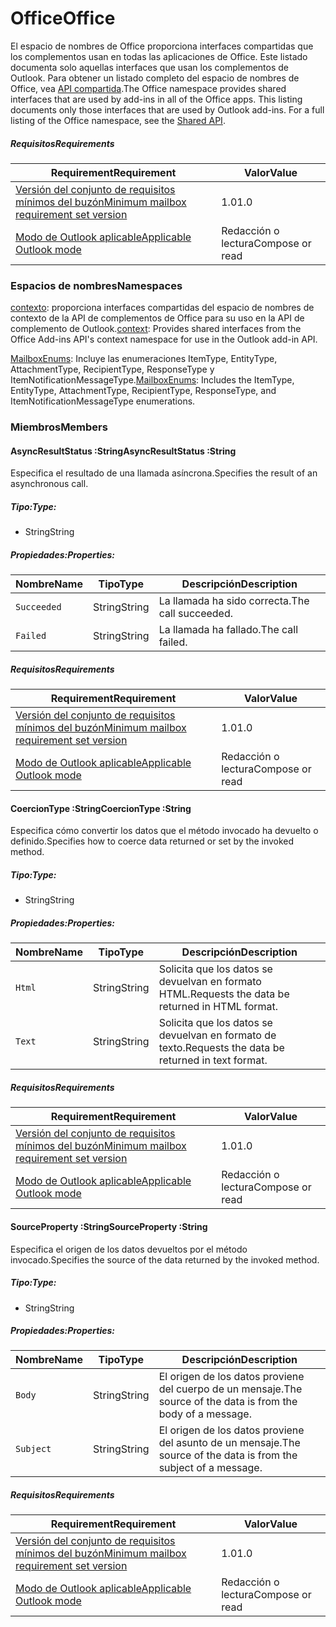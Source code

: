  

# <a name="office"></a><span data-ttu-id="dfd91-101">Office</span><span class="sxs-lookup"><span data-stu-id="dfd91-101">Office</span></span>

<span data-ttu-id="dfd91-p101">El espacio de nombres de Office proporciona interfaces compartidas que los complementos usan en todas las aplicaciones de Office. Este listado documenta solo aquellas interfaces que usan los complementos de Outlook. Para obtener un listado completo del espacio de nombres de Office, vea [API compartida](/javascript/api/office).</span><span class="sxs-lookup"><span data-stu-id="dfd91-p101">The Office namespace provides shared interfaces that are used by add-ins in all of the Office apps. This listing documents only those interfaces that are used by Outlook add-ins. For a full listing of the Office namespace, see the [Shared API](/javascript/api/office).</span></span>

##### <a name="requirements"></a><span data-ttu-id="dfd91-104">Requisitos</span><span class="sxs-lookup"><span data-stu-id="dfd91-104">Requirements</span></span>

|<span data-ttu-id="dfd91-105">Requirement</span><span class="sxs-lookup"><span data-stu-id="dfd91-105">Requirement</span></span>| <span data-ttu-id="dfd91-106">Valor</span><span class="sxs-lookup"><span data-stu-id="dfd91-106">Value</span></span>|
|---|---|
|[<span data-ttu-id="dfd91-107">Versión del conjunto de requisitos mínimos del buzón</span><span class="sxs-lookup"><span data-stu-id="dfd91-107">Minimum mailbox requirement set version</span></span>](/javascript/office/requirement-sets/outlook-api-requirement-sets)| <span data-ttu-id="dfd91-108">1.0</span><span class="sxs-lookup"><span data-stu-id="dfd91-108">1.0</span></span>|
|[<span data-ttu-id="dfd91-109">Modo de Outlook aplicable</span><span class="sxs-lookup"><span data-stu-id="dfd91-109">Applicable Outlook mode</span></span>](https://docs.microsoft.com/outlook/add-ins/#extension-points)| <span data-ttu-id="dfd91-110">Redacción o lectura</span><span class="sxs-lookup"><span data-stu-id="dfd91-110">Compose or read</span></span>|

### <a name="namespaces"></a><span data-ttu-id="dfd91-111">Espacios de nombres</span><span class="sxs-lookup"><span data-stu-id="dfd91-111">Namespaces</span></span>

<span data-ttu-id="dfd91-112">[contexto](Office.context.md): proporciona interfaces compartidas del espacio de nombres de contexto de la API de complementos de Office para su uso en la API de complemento de Outlook.</span><span class="sxs-lookup"><span data-stu-id="dfd91-112">[context](Office.context.md): Provides shared interfaces from the Office Add-ins API's context namespace for use in the Outlook add-in API.</span></span>

<span data-ttu-id="dfd91-113">[MailboxEnums](/javascript/api/outlook/office.mailboxenums.attachmenttype): Incluye las enumeraciones ItemType, EntityType, AttachmentType, RecipientType, ResponseType y ItemNotificationMessageType.</span><span class="sxs-lookup"><span data-stu-id="dfd91-113">[MailboxEnums](/javascript/api/outlook/office.mailboxenums.attachmenttype): Includes the ItemType, EntityType, AttachmentType, RecipientType, ResponseType, and ItemNotificationMessageType enumerations.</span></span>

### <a name="members"></a><span data-ttu-id="dfd91-114">Miembros</span><span class="sxs-lookup"><span data-stu-id="dfd91-114">Members</span></span>

####  <a name="asyncresultstatus-string"></a><span data-ttu-id="dfd91-115">AsyncResultStatus :String</span><span class="sxs-lookup"><span data-stu-id="dfd91-115">AsyncResultStatus :String</span></span>

<span data-ttu-id="dfd91-116">Especifica el resultado de una llamada asíncrona.</span><span class="sxs-lookup"><span data-stu-id="dfd91-116">Specifies the result of an asynchronous call.</span></span>

##### <a name="type"></a><span data-ttu-id="dfd91-117">Tipo:</span><span class="sxs-lookup"><span data-stu-id="dfd91-117">Type:</span></span>

*   <span data-ttu-id="dfd91-118">String</span><span class="sxs-lookup"><span data-stu-id="dfd91-118">String</span></span>

##### <a name="properties"></a><span data-ttu-id="dfd91-119">Propiedades:</span><span class="sxs-lookup"><span data-stu-id="dfd91-119">Properties:</span></span>

|<span data-ttu-id="dfd91-120">Nombre</span><span class="sxs-lookup"><span data-stu-id="dfd91-120">Name</span></span>| <span data-ttu-id="dfd91-121">Tipo</span><span class="sxs-lookup"><span data-stu-id="dfd91-121">Type</span></span>| <span data-ttu-id="dfd91-122">Descripción</span><span class="sxs-lookup"><span data-stu-id="dfd91-122">Description</span></span>|
|---|---|---|
|`Succeeded`| <span data-ttu-id="dfd91-123">String</span><span class="sxs-lookup"><span data-stu-id="dfd91-123">String</span></span>|<span data-ttu-id="dfd91-124">La llamada ha sido correcta.</span><span class="sxs-lookup"><span data-stu-id="dfd91-124">The call succeeded.</span></span>|
|`Failed`| <span data-ttu-id="dfd91-125">String</span><span class="sxs-lookup"><span data-stu-id="dfd91-125">String</span></span>|<span data-ttu-id="dfd91-126">La llamada ha fallado.</span><span class="sxs-lookup"><span data-stu-id="dfd91-126">The call failed.</span></span>|

##### <a name="requirements"></a><span data-ttu-id="dfd91-127">Requisitos</span><span class="sxs-lookup"><span data-stu-id="dfd91-127">Requirements</span></span>

|<span data-ttu-id="dfd91-128">Requirement</span><span class="sxs-lookup"><span data-stu-id="dfd91-128">Requirement</span></span>| <span data-ttu-id="dfd91-129">Valor</span><span class="sxs-lookup"><span data-stu-id="dfd91-129">Value</span></span>|
|---|---|
|[<span data-ttu-id="dfd91-130">Versión del conjunto de requisitos mínimos del buzón</span><span class="sxs-lookup"><span data-stu-id="dfd91-130">Minimum mailbox requirement set version</span></span>](/javascript/office/requirement-sets/outlook-api-requirement-sets)| <span data-ttu-id="dfd91-131">1.0</span><span class="sxs-lookup"><span data-stu-id="dfd91-131">1.0</span></span>|
|[<span data-ttu-id="dfd91-132">Modo de Outlook aplicable</span><span class="sxs-lookup"><span data-stu-id="dfd91-132">Applicable Outlook mode</span></span>](https://docs.microsoft.com/outlook/add-ins/#extension-points)| <span data-ttu-id="dfd91-133">Redacción o lectura</span><span class="sxs-lookup"><span data-stu-id="dfd91-133">Compose or read</span></span>|
####  <a name="coerciontype-string"></a><span data-ttu-id="dfd91-134">CoercionType :String</span><span class="sxs-lookup"><span data-stu-id="dfd91-134">CoercionType :String</span></span>

<span data-ttu-id="dfd91-135">Especifica cómo convertir los datos que el método invocado ha devuelto o definido.</span><span class="sxs-lookup"><span data-stu-id="dfd91-135">Specifies how to coerce data returned or set by the invoked method.</span></span>

##### <a name="type"></a><span data-ttu-id="dfd91-136">Tipo:</span><span class="sxs-lookup"><span data-stu-id="dfd91-136">Type:</span></span>

*   <span data-ttu-id="dfd91-137">String</span><span class="sxs-lookup"><span data-stu-id="dfd91-137">String</span></span>

##### <a name="properties"></a><span data-ttu-id="dfd91-138">Propiedades:</span><span class="sxs-lookup"><span data-stu-id="dfd91-138">Properties:</span></span>

|<span data-ttu-id="dfd91-139">Nombre</span><span class="sxs-lookup"><span data-stu-id="dfd91-139">Name</span></span>| <span data-ttu-id="dfd91-140">Tipo</span><span class="sxs-lookup"><span data-stu-id="dfd91-140">Type</span></span>| <span data-ttu-id="dfd91-141">Descripción</span><span class="sxs-lookup"><span data-stu-id="dfd91-141">Description</span></span>|
|---|---|---|
|`Html`| <span data-ttu-id="dfd91-142">String</span><span class="sxs-lookup"><span data-stu-id="dfd91-142">String</span></span>|<span data-ttu-id="dfd91-143">Solicita que los datos se devuelvan en formato HTML.</span><span class="sxs-lookup"><span data-stu-id="dfd91-143">Requests the data be returned in HTML format.</span></span>|
|`Text`| <span data-ttu-id="dfd91-144">String</span><span class="sxs-lookup"><span data-stu-id="dfd91-144">String</span></span>|<span data-ttu-id="dfd91-145">Solicita que los datos se devuelvan en formato de texto.</span><span class="sxs-lookup"><span data-stu-id="dfd91-145">Requests the data be returned in text format.</span></span>|

##### <a name="requirements"></a><span data-ttu-id="dfd91-146">Requisitos</span><span class="sxs-lookup"><span data-stu-id="dfd91-146">Requirements</span></span>

|<span data-ttu-id="dfd91-147">Requirement</span><span class="sxs-lookup"><span data-stu-id="dfd91-147">Requirement</span></span>| <span data-ttu-id="dfd91-148">Valor</span><span class="sxs-lookup"><span data-stu-id="dfd91-148">Value</span></span>|
|---|---|
|[<span data-ttu-id="dfd91-149">Versión del conjunto de requisitos mínimos del buzón</span><span class="sxs-lookup"><span data-stu-id="dfd91-149">Minimum mailbox requirement set version</span></span>](/javascript/office/requirement-sets/outlook-api-requirement-sets)| <span data-ttu-id="dfd91-150">1.0</span><span class="sxs-lookup"><span data-stu-id="dfd91-150">1.0</span></span>|
|[<span data-ttu-id="dfd91-151">Modo de Outlook aplicable</span><span class="sxs-lookup"><span data-stu-id="dfd91-151">Applicable Outlook mode</span></span>](https://docs.microsoft.com/outlook/add-ins/#extension-points)| <span data-ttu-id="dfd91-152">Redacción o lectura</span><span class="sxs-lookup"><span data-stu-id="dfd91-152">Compose or read</span></span>|
####  <a name="sourceproperty-string"></a><span data-ttu-id="dfd91-153">SourceProperty :String</span><span class="sxs-lookup"><span data-stu-id="dfd91-153">SourceProperty :String</span></span>

<span data-ttu-id="dfd91-154">Especifica el origen de los datos devueltos por el método invocado.</span><span class="sxs-lookup"><span data-stu-id="dfd91-154">Specifies the source of the data returned by the invoked method.</span></span>

##### <a name="type"></a><span data-ttu-id="dfd91-155">Tipo:</span><span class="sxs-lookup"><span data-stu-id="dfd91-155">Type:</span></span>

*   <span data-ttu-id="dfd91-156">String</span><span class="sxs-lookup"><span data-stu-id="dfd91-156">String</span></span>

##### <a name="properties"></a><span data-ttu-id="dfd91-157">Propiedades:</span><span class="sxs-lookup"><span data-stu-id="dfd91-157">Properties:</span></span>

|<span data-ttu-id="dfd91-158">Nombre</span><span class="sxs-lookup"><span data-stu-id="dfd91-158">Name</span></span>| <span data-ttu-id="dfd91-159">Tipo</span><span class="sxs-lookup"><span data-stu-id="dfd91-159">Type</span></span>| <span data-ttu-id="dfd91-160">Descripción</span><span class="sxs-lookup"><span data-stu-id="dfd91-160">Description</span></span>|
|---|---|---|
|`Body`| <span data-ttu-id="dfd91-161">String</span><span class="sxs-lookup"><span data-stu-id="dfd91-161">String</span></span>|<span data-ttu-id="dfd91-162">El origen de los datos proviene del cuerpo de un mensaje.</span><span class="sxs-lookup"><span data-stu-id="dfd91-162">The source of the data is from the body of a message.</span></span>|
|`Subject`| <span data-ttu-id="dfd91-163">String</span><span class="sxs-lookup"><span data-stu-id="dfd91-163">String</span></span>|<span data-ttu-id="dfd91-164">El origen de los datos proviene del asunto de un mensaje.</span><span class="sxs-lookup"><span data-stu-id="dfd91-164">The source of the data is from the subject of a message.</span></span>|

##### <a name="requirements"></a><span data-ttu-id="dfd91-165">Requisitos</span><span class="sxs-lookup"><span data-stu-id="dfd91-165">Requirements</span></span>

|<span data-ttu-id="dfd91-166">Requirement</span><span class="sxs-lookup"><span data-stu-id="dfd91-166">Requirement</span></span>| <span data-ttu-id="dfd91-167">Valor</span><span class="sxs-lookup"><span data-stu-id="dfd91-167">Value</span></span>|
|---|---|
|[<span data-ttu-id="dfd91-168">Versión del conjunto de requisitos mínimos del buzón</span><span class="sxs-lookup"><span data-stu-id="dfd91-168">Minimum mailbox requirement set version</span></span>](/javascript/office/requirement-sets/outlook-api-requirement-sets)| <span data-ttu-id="dfd91-169">1.0</span><span class="sxs-lookup"><span data-stu-id="dfd91-169">1.0</span></span>|
|[<span data-ttu-id="dfd91-170">Modo de Outlook aplicable</span><span class="sxs-lookup"><span data-stu-id="dfd91-170">Applicable Outlook mode</span></span>](https://docs.microsoft.com/outlook/add-ins/#extension-points)| <span data-ttu-id="dfd91-171">Redacción o lectura</span><span class="sxs-lookup"><span data-stu-id="dfd91-171">Compose or read</span></span>|